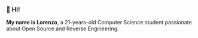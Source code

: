 ### 👋 Hi!
**My name is Lorenzo**, a 21-years-old Computer Science student passionate about Open Source and Reverse Engineering.
